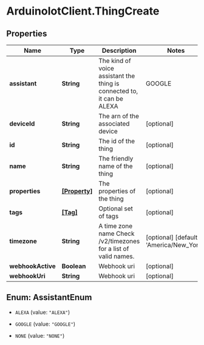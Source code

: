 # ArduinoIotClient.ThingCreate

## Properties

Name | Type | Description | Notes
------------ | ------------- | ------------- | -------------
**assistant** | **String** | The kind of voice assistant the thing is connected to, it can be ALEXA | GOOGLE | NONE | [optional] 
**deviceId** | **String** | The arn of the associated device | [optional] 
**id** | **String** | The id of the thing | [optional] 
**name** | **String** | The friendly name of the thing | [optional] 
**properties** | [**[Property]**](Property.md) | The properties of the thing | [optional] 
**tags** | [**[Tag]**](Tag.md) | Optional set of tags | [optional] 
**timezone** | **String** | A time zone name Check /v2/timezones for a list of valid names. | [optional] [default to &#39;America/New_York&#39;]
**webhookActive** | **Boolean** | Webhook uri | [optional] 
**webhookUri** | **String** | Webhook uri | [optional] 



## Enum: AssistantEnum


* `ALEXA` (value: `"ALEXA"`)

* `GOOGLE` (value: `"GOOGLE"`)

* `NONE` (value: `"NONE"`)




